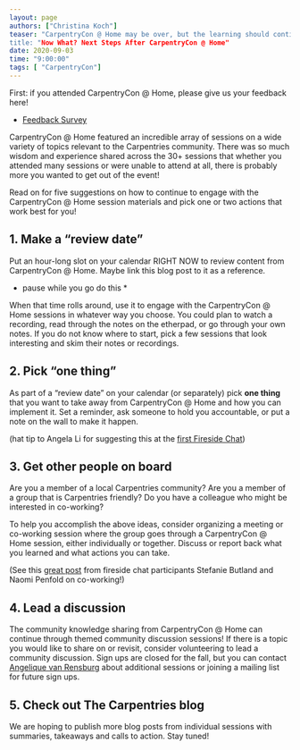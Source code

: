 ```yaml
---
layout: page
authors: ["Christina Koch"]
teaser: "CarpentryCon @ Home may be over, but the learning should continue.”
title: "Now What? Next Steps After CarpentryCon @ Home"
date: 2020-09-03
time: "9:00:00"
tags: [ "CarpentryCon"]
---
```


First: if you attended CarpentryCon @ Home, please give us your feedback here!
* [Feedback Survey]()

CarpentryCon @ Home featured an incredible array of sessions on a wide variety of topics relevant to the Carpentries community. There was so much wisdom and experience shared across the 30+ sessions that whether you attended many sessions or were unable to attend at all, there is probably more you wanted to get out of the event!

Read on for five suggestions on how to continue to engage with the CarpentryCon @ Home session materials and pick one or two actions that work best for you!

## 1. Make a “review date”

Put an hour-long slot on your calendar RIGHT NOW to review content from CarpentryCon @ Home. Maybe link this blog post to it as a reference.

* pause while you go do this *

When that time rolls around, use it to engage with the CarpentryCon @ Home sessions in whatever way you choose. You could plan to watch a recording, read through the notes on the etherpad, or go through your own notes. If you do not know where to start, pick a few sessions that look interesting and skim their notes or recordings.

## 2.  Pick “one thing”

As part of a “review date” on your calendar (or separately) pick **one thing** that you want to take away from CarpentryCon @ Home and how you can implement it. Set a reminder, ask someone to hold you accountable, or put a note on the wall to make it happen.

(hat tip to Angela Li for suggesting this at the [first Fireside Chat](https://youtu.be/54SCfygtp5U?t=4724))

## 3.  Get other people on board

Are you a member of a local Carpentries community? Are you a member of a group that is Carpentries friendly? Do you have a colleague who might be interested in co-working?

To help you accomplish the above ideas, consider organizing a meeting or co-working session where the group goes through a CarpentryCon @ Home session, either individually or together. Discuss or report back what you learned and what actions you can take.  

(See this [great post](https://www.cscce.org/2020/02/04/online-co-working-partnerships-are-community-of-practice-in-action/) from fireside chat participants Stefanie Butland and Naomi Penfold on co-working!)

## 4. Lead a discussion

The community knowledge sharing from CarpentryCon @ Home can continue through themed community discussion sessions! If there is a topic you would like to share on or revisit, consider volunteering to lead a community discussion. Sign ups are closed for the fall, but you can contact [Angelique van Rensburg](mailto:angelique@carpentries.org) about additional sessions or joining a mailing list for future sign ups.

## 5. Check out The Carpentries blog

We are hoping to publish more blog posts from individual sessions with summaries, takeaways and calls to action. Stay tuned!
